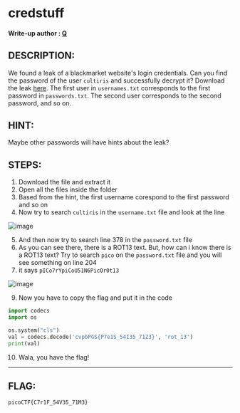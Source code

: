# credstuff
#### Write-up author : [Q](https://github.com/tkxldk)
## DESCRIPTION:
We found a leak of a blackmarket website's login credentials. 
Can you find the password of the user `cultiris` and successfully decrypt it? Download the leak [here](https://github.com/jon-brandy/CTF-WRITE-UP/blob/aa4795076e2461d272f9188cc8327ae0ef8885af/Asset/credstuff/leak.tar). 
The first user in `usernames.txt` corresponds to the first password in 
`passwords.txt`. The second user corresponds to the second password, and so on.
## HINT:
Maybe other passwords will have hints about the leak?

## STEPS:
1. Download the file and extract it
2. Open all the files inside the folder
3. Based from the hint, the first username corespond to the first password and so on
4. Now try to search `cultiris` in the `username.txt` file and look at the line

![image](https://user-images.githubusercontent.com/89120989/173223765-89691dd7-7fee-4e79-add7-131b382abe03.png)

5. And then now try to search line 378 in the `password.txt` file
6. As you can see there, there is a ROT13 text. But, how can i know there is a ROT13 text? Try to search `pico` on the `password.txt` file and you will see something on line 204
8. it says `pICo7rYpiCoU51N6PicOr0t13`

![image](https://user-images.githubusercontent.com/89120989/173223774-95b673ac-932c-4869-ac77-159be234be27.png)

9. Now you have to copy the flag and put it in the code

```py
import codecs
import os

os.system("cls")
val = codecs.decode('cvpbPGS{P7e1S_54I35_71Z3}', 'rot_13')
print(val)
```

10. Wala, you have the flag!

---


## FLAG:
```
picoCTF{C7r1F_54V35_71M3}
```
